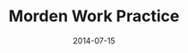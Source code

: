 ---
layout: default
modal-id: 4
date: 2014-07-15
img: submarine.png
alt: image-alt
project-date: Jul. 2017 - Sept. 2017
title: Morden Work Practice
organisation: Microsoft Research Cambridge, Microsoft UK
Team: Ding Wang, Sean Rintel, Kenton O'Hara
Core Techniques: Ethnographic interview, In-situ observation, Thematic Analysis
Research Outcome: Internal report (in both written and presentation formats) which has informed the design and development of the product
client: Start Bootstrap
categories: ['projects']
description: The ‘Modern Work Practice’ was my research internship project with Microsoft Research Cambridge Human Experience and Design group. This research project focused on understanding how technologies such as video mediated technology, productivity tools and instant messages are used at work places to produce both practical and tacit knowledge. We looked at how people use these technologies within the context of their work in order to understand when, where and how the knowledge of their work is generated, shared and stored both individually and collectively. We specifically focused on the role of the technology in the knowledge production at work places and how the use of technology have impacted work practice. Our research also set out to understand the gaps in current Microsoft products and which needs are prevalent for consumers.
---